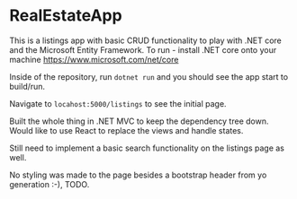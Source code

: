 # RealEstateApp

This is a listings app with basic CRUD functionality to play with .NET core and the Microsoft Entity Framework. To run - install .NET core onto your machine https://www.microsoft.com/net/core 

Inside of the repository, run `dotnet run` and you should see the app start to build/run.

Navigate to `locahost:5000/listings` to see the initial page.

Built the whole thing in .NET MVC to keep the dependency tree down. Would like to use React to replace the views and handle states. 

Still need to implement a basic search functionality on the listings page as well.

No styling was made to the page besides a bootstrap header from yo generation :-), TODO. 
